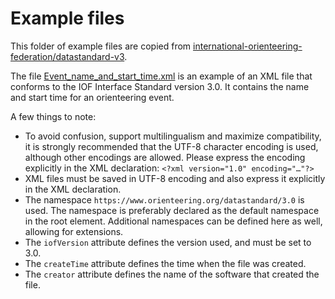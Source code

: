 # Example files

This folder of example files are copied from
[international-orienteering-federation/datastandard-v3](https://github.com/international-orienteering-federation/datastandard-v3/tree/master/examples).

The file [Event_name_and_start_time.xml](./Event_name_and_start_time.xml) is an example of an XML file that conforms to the IOF Interface Standard version 3.0. It contains the name and start time for an orienteering event.

A few things to note:

* To avoid confusion, support multilingualism and maximize compatibility, it is strongly recommended that the UTF-8 character encoding is used, although other encodings are allowed. Please express the encoding explicitly in the XML declaration: ```<?xml version="1.0" encoding="…"?>```
* XML files must be saved in UTF-8 encoding and also express it explicitly in the XML declaration.
* The namespace ```https://www.orienteering.org/datastandard/3.0``` is used. The namespace is preferably declared as the default namespace in the root element. Additional namespaces can be defined here as well, allowing for extensions.
* The ```iofVersion``` attribute defines the version used, and must be set to 3.0.
* The ```createTime``` attribute defines the time when the file was created.
* The ```creator``` attribute defines the name of the software that created the file.
